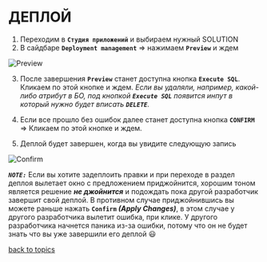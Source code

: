 # ДЕПЛОЙ

1. Переходим в **`Студия приложений`** и выбираем нужный SOLUTION
2. В сайдбаре **`Deployment management`** => нажимаем **`Preview`** и ждем

![Preview](https://github.com/CrappyCodeMaker/ECCENTEX-KNOWLEGE/blob/main/Content/2%20Deploy/IMG/1.png?raw=true)

3. После завершения **`Preview`** станет доступна кнопка **`Execute SQL`**. Кликаем по этой кнопке и ждем.
_Если вы удаляли, например, какой-либо атрибут в БО, под кнопкой **`Execute SQL`** появится инпут в который нужно будет вписать **`DELETE`**._

4. Если все прошло без ошибок далее станет доступна кнопка **`CONFIRM`** => Кликаем по этой кнопке и ждем.
5. Деплой будет завершен, когда вы увидите следующую запись

![Confirm](https://github.com/CrappyCodeMaker/ECCENTEX-KNOWLEGE/blob/main/Content/2%20Deploy/IMG/2.png?raw=true)

**_`NOTE:`_**
Если вы хотите задеплоить правки и при переходе в раздел деплоя вылетает окно с предложением приджойнится, хорошим тоном является решение **_не джойнится_** и подождать пока другой разработчик завершит свой деплой. В противном случае приджойнившись вы можете раньше нажать **`Confirm` _(Apply Changes)_**, в этом случае у другого разработчика вылетит ошибка, при клике. У другого разработчика начнется паника из-за ошибки, потому что он не будет знать что вы уже завершили его деплой 😃


[back to topics](https://github.com/CrappyCodeMaker/ECCENTEX-KNOWLEGE/blob/main/Content/0%20Topics/README.md)